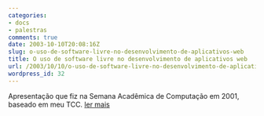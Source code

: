 ```yaml
---
categories:
- docs
- palestras
comments: true
date: 2003-10-10T20:08:16Z
slug: o-uso-de-software-livre-no-desenvolvimento-de-aplicativos-web
title: O uso de software livre no desenvolvimento de aplicativos web
url: /2003/10/10/o-uso-de-software-livre-no-desenvolvimento-de-aplicativos-web/
wordpress_id: 32
---
```


Apresentação que fiz na Semana Acadêmica de Computação em 2001, baseado em meu TCC.
[ler mais](/docs/software_livre_web.ppt)
